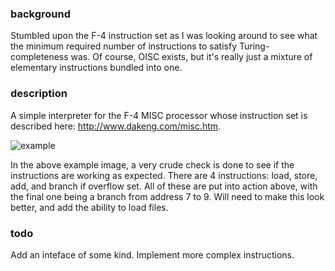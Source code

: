 ### background
Stumbled upon the F-4 instruction set as I was looking around to see what the minimum required number of instructions to satisfy Turing-completeness was. Of course, OISC exists, but it's really just a mixture of elementary instructions bundled into one. 
### description
A simple interpreter for the F-4 MISC processor whose instruction set is described here: http://www.dakeng.com/misc.htm.

![example](https://user-images.githubusercontent.com/78102845/184464799-898dcdb7-dc77-449d-8f83-9e4066530e25.png)

In the above example image, a very crude check is done to see if the instructions are working as expected. There are 4 instructions: load, store, add, and branch if overflow set. All of these are put into action above, with the final one being a branch from address 7 to 9. Will need to make this look better, and add the ability to load files.

### todo
Add an inteface of some kind. Implement more complex instructions.
